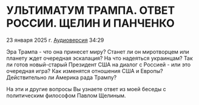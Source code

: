 # УЛЬТИМАТУМ ТРАМПА. ОТВЕТ РОССИИ. ЩЕЛИН И ПАНЧЕНКО

23 января 2025 г. [Аудиоверсия](https://www.youtube.com/watch?v=OTucimCD2gg) 34:29

Эра Трампа - что она принесет миру?
Станет ли он миротворцем или планету ждет очередная эскалация?
На что надеяться украинцам?
Так ли готов новый-старый Президент США на диалог с Россией - или это очередная игра?
Как изменятся отношения США и Европы?
Действительно ли Америка рада Трампу?

На эти и другие вопросы Вы узнаете ответ из моей беседы с политическим философом Павлом Щелиным. 
